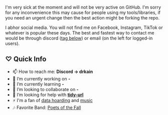 I'm very sick at the moment and will not be very active on GitHub. I'm sorry for any inconvenience this may cause for people using my tools/libraries, if you need an urgent change then the best action might be forking the repo.  


I abhor social media. You will not find me on Facebook, Instagram, TikTok or whatever is popular these days. The best and fastest way to contact me would be through discord ([tag below](#-quick-info)) or email (on the left for logged-in users).   

## ♡ Quick Info 
  
- 📫 How to reach me: **Discord → drkain**  
- 🔭 I’m currently working on **-**
- 🌱 I’m currently learning **-**  
- 👯 I’m looking to collaborate on **-**   
- 🤔 I’m looking for help with **[tidy-url](https://github.com/DrKain/tidy-url)**  
- ⚡ I'm a fan of [data hoarding](https://www.reddit.com/r/DataHoarder/) and [music](https://www.last.fm/user/KainSir)    
- 🎶 Favorite Band: [Poets of the Fall](https://open.spotify.com/artist/1AZ30JnvQU1pbX6sbRE0Yn)  

